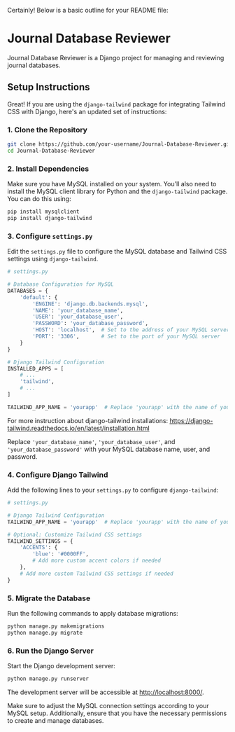 Certainly! Below is a basic outline for your README file:

# Journal Database Reviewer

Journal Database Reviewer is a Django project for managing and reviewing journal databases.

## Setup Instructions

Great! If you are using the `django-tailwind` package for integrating Tailwind CSS with Django, here's an updated set of instructions:

### 1. Clone the Repository

```bash
git clone https://github.com/your-username/Journal-Database-Reviewer.git
cd Journal-Database-Reviewer
```

### 2. Install Dependencies

Make sure you have MySQL installed on your system. You'll also need to install the MySQL client library for Python and the `django-tailwind` package. You can do this using:

```bash
pip install mysqlclient
pip install django-tailwind
```

### 3. Configure `settings.py`

Edit the `settings.py` file to configure the MySQL database and Tailwind CSS settings using `django-tailwind`.

```python
# settings.py

# Database Configuration for MySQL
DATABASES = {
    'default': {
        'ENGINE': 'django.db.backends.mysql',
        'NAME': 'your_database_name',
        'USER': 'your_database_user',
        'PASSWORD': 'your_database_password',
        'HOST': 'localhost',  # Set to the address of your MySQL server
        'PORT': '3306',       # Set to the port of your MySQL server
    }
}

# Django Tailwind Configuration
INSTALLED_APPS = [
    # ...
    'tailwind',
    # ...
]

TAILWIND_APP_NAME = 'yourapp'  # Replace 'yourapp' with the name of your Django-tailwind app
```

For more instruction about django-tailwind installations:
https://django-tailwind.readthedocs.io/en/latest/installation.html

Replace `'your_database_name'`, `'your_database_user'`, and `'your_database_password'` with your MySQL database name, user, and password.

### 4. Configure Django Tailwind

Add the following lines to your `settings.py` to configure `django-tailwind`:

```python
# settings.py

# Django Tailwind Configuration
TAILWIND_APP_NAME = 'yourapp'  # Replace 'yourapp' with the name of your Django app

# Optional: Customize Tailwind CSS settings
TAILWIND_SETTINGS = {
    'ACCENTS': {
        'blue': '#0000FF',
        # Add more custom accent colors if needed
    },
    # Add more custom Tailwind CSS settings if needed
}
```

### 5. Migrate the Database

Run the following commands to apply database migrations:

```bash
python manage.py makemigrations
python manage.py migrate
```

### 6. Run the Django Server

Start the Django development server:

```bash
python manage.py runserver
```

The development server will be accessible at [http://localhost:8000/](http://localhost:8000/).

Make sure to adjust the MySQL connection settings according to your MySQL setup. Additionally, ensure that you have the necessary permissions to create and manage databases.
